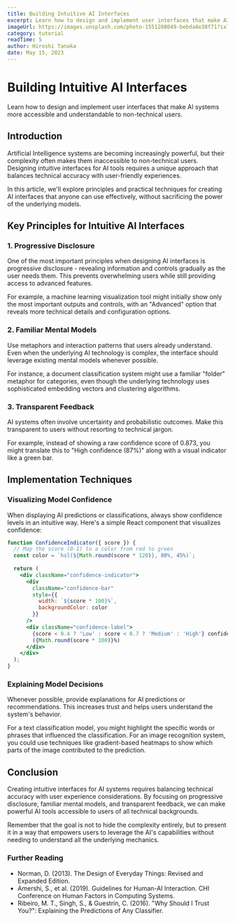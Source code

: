 ```yaml
---
title: Building Intuitive AI Interfaces
excerpt: Learn how to design and implement user interfaces that make AI systems more accessible and understandable to non-technical users.
imageUrl: https://images.unsplash.com/photo-1551288049-bebda4e38f71?ixlib=rb-4.0.3&ixid=MnwxMjA3fDB8MHxwaG90by1wYWdlfHx8fGVufDB8fHx8&auto=format&fit=crop&w=800&h=400
category: tutorial
readTime: 5
author: Hiroshi Tanaka
date: May 15, 2023
---
```


# Building Intuitive AI Interfaces

Learn how to design and implement user interfaces that make AI systems more accessible and understandable to non-technical users.

## Introduction

Artificial Intelligence systems are becoming increasingly powerful, but their complexity often makes them inaccessible to non-technical users. Designing intuitive interfaces for AI tools requires a unique approach that balances technical accuracy with user-friendly experiences.

In this article, we'll explore principles and practical techniques for creating AI interfaces that anyone can use effectively, without sacrificing the power of the underlying models.

## Key Principles for Intuitive AI Interfaces

### 1. Progressive Disclosure

One of the most important principles when designing AI interfaces is progressive disclosure - revealing information and controls gradually as the user needs them. This prevents overwhelming users while still providing access to advanced features.

For example, a machine learning visualization tool might initially show only the most important outputs and controls, with an "Advanced" option that reveals more technical details and configuration options.

### 2. Familiar Mental Models

Use metaphors and interaction patterns that users already understand. Even when the underlying AI technology is complex, the interface should leverage existing mental models whenever possible.

For instance, a document classification system might use a familiar "folder" metaphor for categories, even though the underlying technology uses sophisticated embedding vectors and clustering algorithms.

### 3. Transparent Feedback

AI systems often involve uncertainty and probabilistic outcomes. Make this transparent to users without resorting to technical jargon.

For example, instead of showing a raw confidence score of 0.873, you might translate this to "High confidence (87%)" along with a visual indicator like a green bar.

## Implementation Techniques

### Visualizing Model Confidence

When displaying AI predictions or classifications, always show confidence levels in an intuitive way. Here's a simple React component that visualizes confidence:

```jsx
function ConfidenceIndicator({ score }) {
  // Map the score (0-1) to a color from red to green
  const color = `hsl(${Math.round(score * 120)}, 80%, 45%)`;
  
  return (
    <div className="confidence-indicator">
      <div 
        className="confidence-bar"
        style={{
          width: `${score * 100}%`,
          backgroundColor: color
        }}
      />
      <div className="confidence-label">
        {score < 0.4 ? 'Low' : score < 0.7 ? 'Medium' : 'High'} confidence
        ({Math.round(score * 100)}%)
      </div>
    </div>
  );
}
```

### Explaining Model Decisions

Whenever possible, provide explanations for AI predictions or recommendations. This increases trust and helps users understand the system's behavior.

For a text classification model, you might highlight the specific words or phrases that influenced the classification. For an image recognition system, you could use techniques like gradient-based heatmaps to show which parts of the image contributed to the prediction.

## Conclusion

Creating intuitive interfaces for AI systems requires balancing technical accuracy with user experience considerations. By focusing on progressive disclosure, familiar mental models, and transparent feedback, we can make powerful AI tools accessible to users of all technical backgrounds.

Remember that the goal is not to hide the complexity entirely, but to present it in a way that empowers users to leverage the AI's capabilities without needing to understand all the underlying mechanics.

### Further Reading

* Norman, D. (2013). The Design of Everyday Things: Revised and Expanded Edition.
* Amershi, S., et al. (2019). Guidelines for Human-AI Interaction. CHI Conference on Human Factors in Computing Systems.
* Ribeiro, M. T., Singh, S., & Guestrin, C. (2016). "Why Should I Trust You?": Explaining the Predictions of Any Classifier.